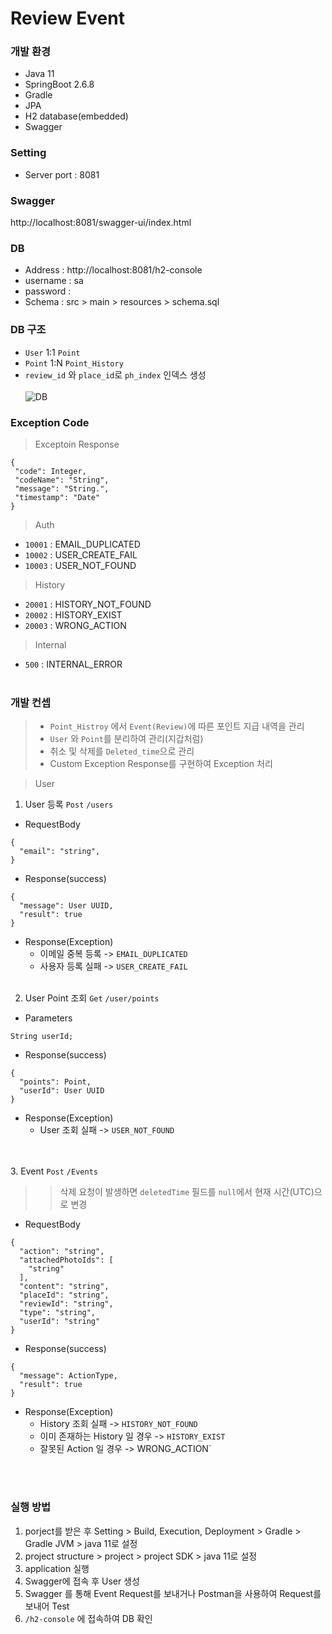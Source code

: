 # Review Event

### 개발 환경
* Java 11
* SpringBoot 2.6.8
* Gradle
* JPA
* H2 database(embedded)
* Swagger

### Setting
* Server port : 8081

### Swagger
http://localhost:8081/swagger-ui/index.html

### DB
* Address : http://localhost:8081/h2-console
* username : sa
* password : 
* Schema : src > main > resources > schema.sql

### DB 구조

* `User` 1:1 `Point`
* `Point` 1:N `Point_History`
* `review_id` 와 `place_id`로 `ph_index` 인덱스 생성
<br/><br/>
![DB](https://user-images.githubusercontent.com/60866755/175763753-3c846a66-6b5c-4d12-bbde-0d7ee31c98b5.png)


### Exception Code
> Exceptoin Response
 ```
 {
  "code": Integer,
  "codeName": "String",
  "message": "String.",
  "timestamp": "Date"
}
 ```
> Auth
* `10001` : EMAIL_DUPLICATED
* `10002` : USER_CREATE_FAIL
* `10003` : USER_NOT_FOUND
> History
* `20001` : HISTORY_NOT_FOUND
* `20002` : HISTORY_EXIST
* `20003` : WRONG_ACTION
> Internal
* `500` : INTERNAL_ERROR
<br/><br/>
### 개발 컨셉
> - `Point_Histroy` 에서 `Event(Review)`에 따른 포인트 지급 내역을 관리
> - `User` 와 `Point`를 분리하여 관리(지갑처럼)
> - 취소 및 삭제를 `Deleted_time`으로 관리
> - Custom Exception Response를 구현하여 Exception 처리


> User
1. User 등록 `Post` `/users` 
* RequestBody
```
{
  "email": "string",
}
```
* Response(success)
```
{
  "message": User UUID,
  "result": true
}
```
* Response(Exception)
  * 이메일 중복 등록 -> `EMAIL_DUPLICATED`
  * 사용자 등록 실패 -> `USER_CREATE_FAIL`
<br/><br/>

2. User Point 조회 `Get` `/user/points` 
* Parameters
```
String userId;
```
* Response(success)
```
{
  "points": Point,
  "userId": User UUID
}
```
* Response(Exception)
  * User 조회 실패 -> `USER_NOT_FOUND`

<br/><br/>
3. Event `Post` `/Events` 
>> 삭제 요청이 발생하면 `deletedTime` 필드를 `null`에서 현재 시간(UTC)으로 변경
* RequestBody
```
{
  "action": "string",
  "attachedPhotoIds": [
    "string"
  ],
  "content": "string",
  "placeId": "string",
  "reviewId": "string",
  "type": "string",
  "userId": "string"
}
```
* Response(success)
```
{
  "message": ActionType,
  "result": true
}
```
* Response(Exception)
  * History 조회 실패 -> `HISTORY_NOT_FOUND`
  * 이미 존재하는 History 일 경우 -> `HISTORY_EXIST`
  * 잘못된 Action 일 경우 -> WRONG_ACTION`

<br/><br/>
### 실행 방법

1. porject를 받은 후 Setting > Build, Execution, Deployment > Gradle > Gradle JVM > java 11로 설정
2. project structure > project > project SDK > java 11로 설정
3. application 실행
4. Swagger에 접속 후 User 생성
5. Swagger 를 통해 Event Request를 보내거나 Postman을 사용하여 Request를 보내어 Test
6. `/h2-console` 에 접속하여 DB 확인
<br/><br/>
